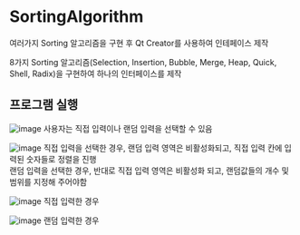 # SortingAlgorithm
여러가지 Sorting 알고리즘을 구현 후 Qt Creator를 사용하여 인테페이스 제작

8가지 Sorting 알고리즘(Selection, Insertion, Bubble, Merge, Heap, Quick, Shell, Radix)을 
구현하여 하나의 인터페이스를 제작

## 프로그램 실행

![image](https://user-images.githubusercontent.com/77111523/116788928-3b0ff180-aae7-11eb-9302-e7da9dcd22a1.png)
사용자는 직접 입력이나 랜덤 입력을 선택할 수 있음   


![image](https://user-images.githubusercontent.com/77111523/116788972-7c080600-aae7-11eb-92da-accef6a1f6db.png)
직접 입력을 선택한 경우, 랜덤 입력 영역은 비활성화되고, 직접 입력 칸에 입력된 숫자들로 정렬을 진행    
랜덤 입력을 선택한 경우, 반대로 직접 입력 영역은 비활성화 되고, 랜덤값들의 개수 및 범위를 지정해 주어야함




![image](https://user-images.githubusercontent.com/77111523/116789023-bd001a80-aae7-11eb-94d1-1d4747135eff.png)
직접 입력한 경우


![image](https://user-images.githubusercontent.com/77111523/116789054-f46ec700-aae7-11eb-82c5-e56eab76d315.png)
랜덤 입력한 경우
